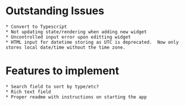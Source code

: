 # Outstanding Issues
    * Convert to Typescript
    * Not updating state/rendering when adding new widget
    * Uncontrolled input error upon editting widget
    * HTML input for datetime storing as UTC is deprecated.  Now only stores local date/time without the time zone.

# Features to implement
    * Search field to sort by type/etc?
    * Rich text field
    * Proper readme with instructions on starting the app